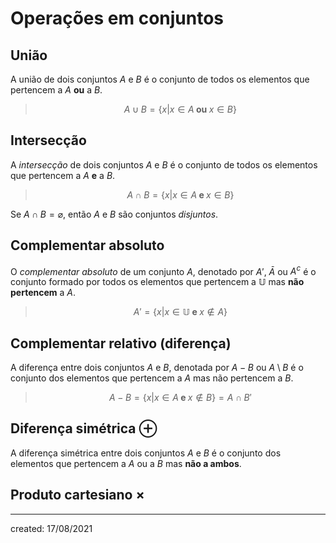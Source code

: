 # Operações em conjuntos

## União
A união de dois conjuntos $A$ e $B$ é o conjunto de todos os elementos que pertencem a $A$ **ou** a $B$.

>$$
  A \cup B = \{x | x \in A \textbf{ ou } x \in B\}
>$$

## Intersecção
A *intersecção* de dois conjuntos $A$ e $B$ é o conjunto de todos os elementos que pertencem a $A$ **e** a $B$.

>$$
  A \cap B = \{x | x \in A \textbf{ e } x \in B\}
>$$

Se $A \cap B = \varnothing$, então $A$ e $B$ são conjuntos *disjuntos*.

## Complementar absoluto
O *complementar absoluto* de um conjunto $A$, denotado por $A'$, $\bar{A}$ ou $A^c$ é o conjunto formado por todos os elementos que pertencem a $\mathbb{U}$ mas **não pertencem** a $A$.

>$$
  A' = \{x | x \in \mathbb{U} \textbf{ e } x \not \in A\}
>$$

## Complementar relativo (diferença)
A diferença entre dois conjuntos $A$ e $B$, denotada por $A-B$ ou $A \setminus B$  é o conjunto dos elementos que pertencem a $A$ mas não pertencem a $B$.

>$$
  A - B = \{x | x \in A \textbf{ e } x \not \in B\} = A \cap B'
>$$

## Diferença simétrica $\oplus$
A diferença simétrica entre dois conjuntos $A$ e $B$ é o conjunto dos elementos que pertencem a $A$ ou a $B$ mas **não a ambos**.

## Produto cartesiano $\times$

---

created: 17/08/2021
